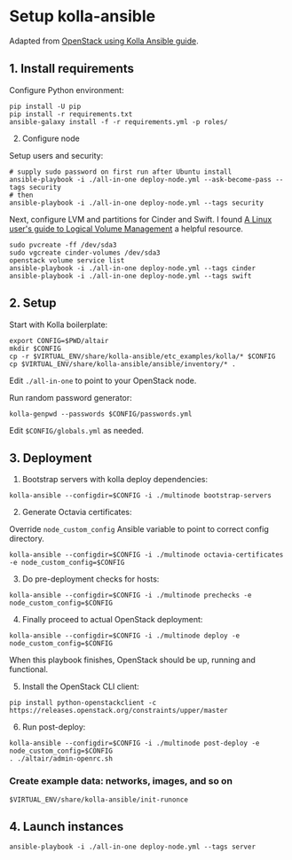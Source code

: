 # Setup kolla-ansible

Adapted from [OpenStack using Kolla Ansible guide](https://docs.openstack.org/kolla-ansible/xena/user/quickstart.html).


## 1. Install requirements

Configure Python environment:

```shell
pip install -U pip
pip install -r requirements.txt
ansible-galaxy install -f -r requirements.yml -p roles/
```

2. Configure node

Setup users and security:

```shell
# supply sudo password on first run after Ubuntu install
ansible-playbook -i ./all-in-one deploy-node.yml --ask-become-pass --tags security
# then
ansible-playbook -i ./all-in-one deploy-node.yml --tags security
```

Next, configure LVM and partitions for Cinder and Swift. I found [A Linux user's guide to Logical Volume Management](https://opensource.com/business/16/9/linux-users-guide-lvm) a helpful resource.

```shell
sudo pvcreate -ff /dev/sda3
sudo vgcreate cinder-volumes /dev/sda3
openstack volume service list
ansible-playbook -i ./all-in-one deploy-node.yml --tags cinder
ansible-playbook -i ./all-in-one deploy-node.yml --tags swift
```


## 2. Setup

Start with Kolla boilerplate:

```shell
export CONFIG=$PWD/altair
mkdir $CONFIG
cp -r $VIRTUAL_ENV/share/kolla-ansible/etc_examples/kolla/* $CONFIG
cp $VIRTUAL_ENV/share/kolla-ansible/ansible/inventory/* .
```

Edit `./all-in-one` to point to your OpenStack node.

Run random password generator:

```shell
kolla-genpwd --passwords $CONFIG/passwords.yml
```

Edit `$CONFIG/globals.yml` as needed.


## 3. Deployment

1. Bootstrap servers with kolla deploy dependencies:

```shell
kolla-ansible --configdir=$CONFIG -i ./multinode bootstrap-servers
```

2. Generate Octavia certificates:

Override `node_custom_config` Ansible variable to point to correct config directory.

```shell
kolla-ansible --configdir=$CONFIG -i ./multinode octavia-certificates -e node_custom_config=$CONFIG
```

3. Do pre-deployment checks for hosts:

```shell
kolla-ansible --configdir=$CONFIG -i ./multinode prechecks -e node_custom_config=$CONFIG
```

4. Finally proceed to actual OpenStack deployment:

```shell
kolla-ansible --configdir=$CONFIG -i ./multinode deploy -e node_custom_config=$CONFIG
```

When this playbook finishes, OpenStack should be up, running and functional.

5. Install the OpenStack CLI client:

```shell
pip install python-openstackclient -c https://releases.openstack.org/constraints/upper/master
```

6. Run post-deploy:

```
kolla-ansible --configdir=$CONFIG -i ./multinode post-deploy -e node_custom_config=$CONFIG
. ./altair/admin-openrc.sh
```


### Create example data: networks, images, and so on

```shell
$VIRTUAL_ENV/share/kolla-ansible/init-runonce
```


## 4. Launch instances

```shell
ansible-playbook -i ./all-in-one deploy-node.yml --tags server
```
